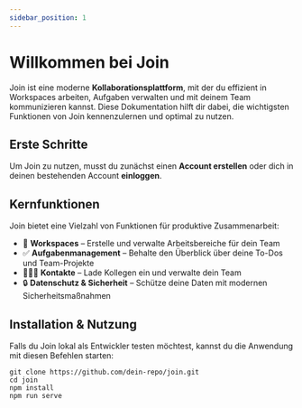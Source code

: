 ```yaml
---
sidebar_position: 1
---
```


# Willkommen bei Join

Join ist eine moderne **Kollaborationsplattform**, mit der du effizient in Workspaces arbeiten, Aufgaben verwalten und mit deinem Team kommunizieren kannst. Diese Dokumentation hilft dir dabei, die wichtigsten Funktionen von Join kennenzulernen und optimal zu nutzen.

## Erste Schritte

Um Join zu nutzen, musst du zunächst einen **Account erstellen** oder dich in deinen bestehenden Account **einloggen**.


## Kernfunktionen

Join bietet eine Vielzahl von Funktionen für produktive Zusammenarbeit:

- 🏢 **Workspaces** – Erstelle und verwalte Arbeitsbereiche für dein Team  
- ✅ **Aufgabenmanagement** – Behalte den Überblick über deine To-Dos und Team-Projekte  
- 🧑‍🤝‍🧑 **Kontakte** – Lade Kollegen ein und verwalte dein Team  
- 🔒 **Datenschutz & Sicherheit** – Schütze deine Daten mit modernen Sicherheitsmaßnahmen  


## Installation & Nutzung

Falls du Join lokal als Entwickler testen möchtest, kannst du die Anwendung mit diesen Befehlen starten:

```shell
git clone https://github.com/dein-repo/join.git
cd join
npm install
npm run serve

```